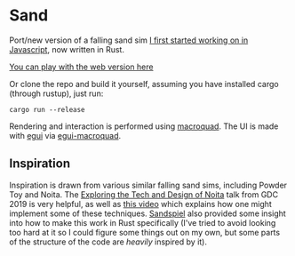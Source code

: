 # Sand

Port/new version of a falling sand sim [I first started working on in
Javascript](https://github.com/ObviousNonsense/FallingSand), now written in Rust.

[You can play with the web version here](ObviousNonsense.github.io/sand/)

Or clone the repo and build it yourself, assuming you have installed cargo (through rustup), just run:

```
cargo run --release
```

Rendering and interaction is performed using [macroquad](https://github.com/not-fl3/macroquad). The
UI is made with [egui](https://github.com/emilk/egui) via
[egui-macroquad](https://github.com/optozorax/egui-macroquad).

## Inspiration
Inspiration is drawn from various similar falling sand sims, including Powder Toy and Noita. The
[Exploring the Tech and Design of Noita](https://www.youtube.com/watch?v=prXuyMCgbTc) talk from GDC
2019 is very helpful, as well as [this video](https://www.youtube.com/watch?v=5Ka3tbbT-9E) which
explains how one might implement some of these techniques.
[Sandspiel](https://github.com/MaxBittker/sandspiel) also provided some insight into how to make
this work in Rust specifically (I've tried to avoid looking too hard at it so I could figure some
things out on my own, but some parts of the structure of the code are *heavily* inspired by it).
